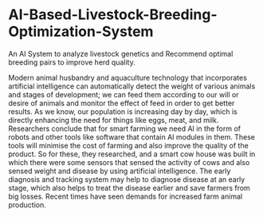 # AI-Based-Livestock-Breeding-Optimization-System
An AI System to  analyze livestock genetics and Recommend optimal breeding pairs to improve herd quality.

Modern animal husbandry and aquaculture technology that incorporates artificial intelligence can automatically detect the weight of various animals and stages of development; we can feed them according to our will or desire of animals and monitor the effect of feed in order to get better results. As we know, our population is increasing day by day, which is directly enhancing the need for things like eggs, meat, and milk. Researchers conclude that for smart farming we need AI in the form of robots and other tools like software that contain AI modules in them. These tools will minimise the cost of farming and also improve the quality of the product. So for these, they researched, and a smart cow house was built in which there were some sensors that sensed the activity of cows and also sensed weight and disease by using artificial intelligence. The early diagnosis and tracking system may help to diagnose disease at an early stage, which also helps to treat the disease earlier and save farmers from big losses. Recent times have seen demands for increased farm animal production. 
